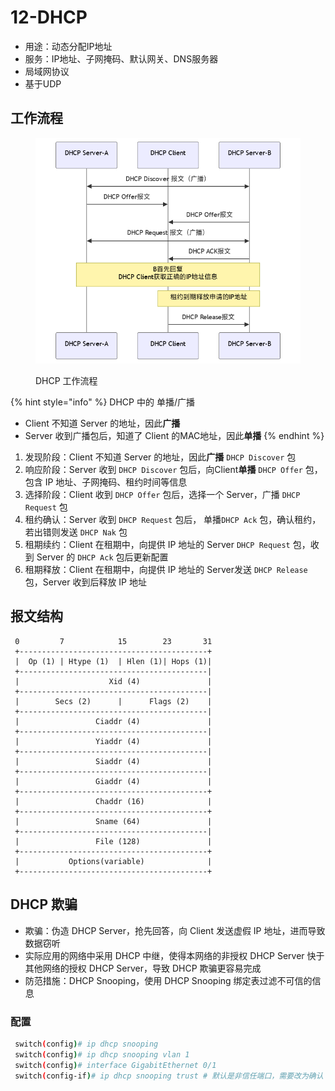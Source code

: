 # 12-DHCP

* 用途：动态分配IP地址
* 服务：IP地址、子网掩码、默认网关、DNS服务器
* 局域网协议
* 基于UDP

## 工作流程

<figure><img src="../../.gitbook/assets/network-12-dhcp.png" alt=""><figcaption><p>DHCP 工作流程</p></figcaption></figure>

{% hint style="info" %}
DHCP 中的 单播/广播

* Client 不知道 Server 的地址，因此**广播**
* Server 收到广播包后，知道了 Client 的MAC地址，因此**单播**
{% endhint %}

1. 发现阶段：Client 不知道 Server 的地址，因此**广播** `DHCP Discover` 包
2. 响应阶段：Server 收到 `DHCP Discover` 包后，向Client**单播** `DHCP Offer` 包，包含 IP 地址、子网掩码、租约时间等信息
3. 选择阶段：Client 收到 `DHCP Offer` 包后，选择一个 Server，广播 `DHCP Request` 包
4. 租约确认：Server 收到 `DHCP Request` 包后， 单播`DHCP Ack` 包，确认租约，若出错则发送 `DHCP Nak` 包
5. 租期续约：Client 在租期中，向提供 IP 地址的 Server `DHCP Request` 包，收到 Server 的 `DHCP Ack` 包后更新配置
6. 租期释放：Client 在租期中，向提供 IP 地址的 Server发送 `DHCP Release` 包，Server 收到后释放 IP 地址

## 报文结构

```plaintext
 0         7            15        23       31
 +------------------------------------------+
 |  Op (1) | Htype (1)  | Hlen (1)| Hops (1)|
 +------------------------------------------|
 |                    Xid (4)               |
 +------------------------------------------|
 |        Secs (2)      |      Flags (2)    |
 +------------------------------------------|
 |                 Ciaddr (4)               |
 +------------------------------------------|
 |                 Yiaddr (4)               |
 +------------------------------------------|
 |                 Siaddr (4)               |
 +------------------------------------------|
 |                 Giaddr (4)               |
 +------------------------------------------+
 |                 Chaddr (16)              |
 +------------------------------------------+
 |                 Sname (64)               |
 +------------------------------------------|
 |                 File (128)               |
 +------------------------------------------+
 |           Options(variable)              |
 +------------------------------------------+
```

## DHCP 欺骗

* 欺骗：伪造 DHCP Server，抢先回答，向 Client 发送虚假 IP 地址，进而导致数据窃听
* 实际应用的网络中采用 DHCP 中继，使得本网络的非授权 DHCP Server 快于其他网络的授权 DHCP Server，导致 DHCP 欺骗更容易完成
* 防范措施：DHCP Snooping，使用 DHCP Snooping 绑定表过滤不可信的信息

### 配置

```bash
 switch(config)# ip dhcp snooping
 switch(config)# ip dhcp snooping vlan 1
 switch(config)# interface GigabitEthernet 0/1
 switch(config-if)# ip dhcp snooping trust # 默认是非信任端口，需要改为确认
```
